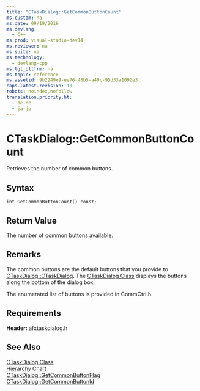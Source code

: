 ```yaml
---
title: "CTaskDialog::GetCommonButtonCount"
ms.custom: na
ms.date: 09/19/2016
ms.devlang: 
  - C++
ms.prod: visual-studio-dev14
ms.reviewer: na
ms.suite: na
ms.technology: 
  - devlang-cpp
ms.tgt_pltfrm: na
ms.topic: reference
ms.assetid: 9b2249e9-ee76-48b5-a49c-95d33a1092e3
caps.latest.revision: 10
robots: noindex,nofollow
translation.priority.ht: 
  - de-de
  - ja-jp
---
```

# CTaskDialog::GetCommonButtonCount
Retrieves the number of common buttons.  
  
## Syntax  
  
```  
int GetCommonButtonCount() const;  
```  
  
## Return Value  
 The number of common buttons available.  
  
## Remarks  
 The common buttons are the default buttons that you provide to [CTaskDialog::CTaskDialog](../vs140/CTaskDialog--CTaskDialog.md). The [CTaskDialog Class](../vs140/CTaskDialog-Class.md) displays the buttons along the bottom of the dialog box.  
  
 The enumerated list of buttons is provided in CommCtrl.h.  
  
## Requirements  
 **Header:** afxtaskdialog.h  
  
## See Also  
 [CTaskDialog Class](../vs140/CTaskDialog-Class.md)   
 [Hierarchy Chart](../vs140/Hierarchy-Chart.md)   
 [CTaskDialog::GetCommonButtonFlag](../vs140/CTaskDialog--GetCommonButtonFlag.md)   
 [CTaskDialog::GetCommonButtonId](../vs140/CTaskDialog--GetCommonButtonId.md)